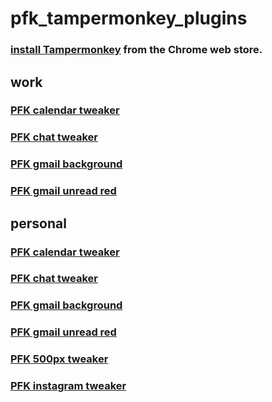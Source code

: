 # pfk_tampermonkey_plugins

### [install Tampermonkey](https://chrome.google.com/webstore/detail/tampermonkey/dhdgffkkebhmkfjojejmpbldmpobfkfo?utm_source=chrome-ntp-icon) from the Chrome web store.

## work

### [PFK calendar tweaker](https://github.com/flipk/pfk_tampermonkey_plugins/raw/main/PFK-calendar-tweaker.user.js)
### [PFK chat tweaker](https://github.com/flipk/pfk_tampermonkey_plugins/raw/main/PFK-chat-tweaker.user.js)
### [PFK gmail background](https://github.com/flipk/pfk_tampermonkey_plugins/raw/main/PFK-gmail-background.user.js)
### [PFK gmail unread red](https://github.com/flipk/pfk_tampermonkey_plugins/raw/main/PFK-gmail-unread-red.user.js)

## personal

### [PFK calendar tweaker](https://github.com/flipk/pfk_tampermonkey_plugins/raw/main/PFK-calendar-tweaker.user.js)
### [PFK chat tweaker](https://github.com/flipk/pfk_tampermonkey_plugins/raw/main/PFK-chat-tweaker.user.js)
### [PFK gmail background](https://github.com/flipk/pfk_tampermonkey_plugins/raw/main/PFK-gmail-background.user.js)
### [PFK gmail unread red](https://github.com/flipk/pfk_tampermonkey_plugins/raw/main/PFK-gmail-unread-red.user.js)
### [PFK 500px tweaker](https://github.com/flipk/pfk_tampermonkey_plugins/raw/main/PFK-500px.user.js)
### [PFK instagram tweaker](https://github.com/flipk/pfk_tampermonkey_plugins/raw/main/PFK-instagram.user.js)


